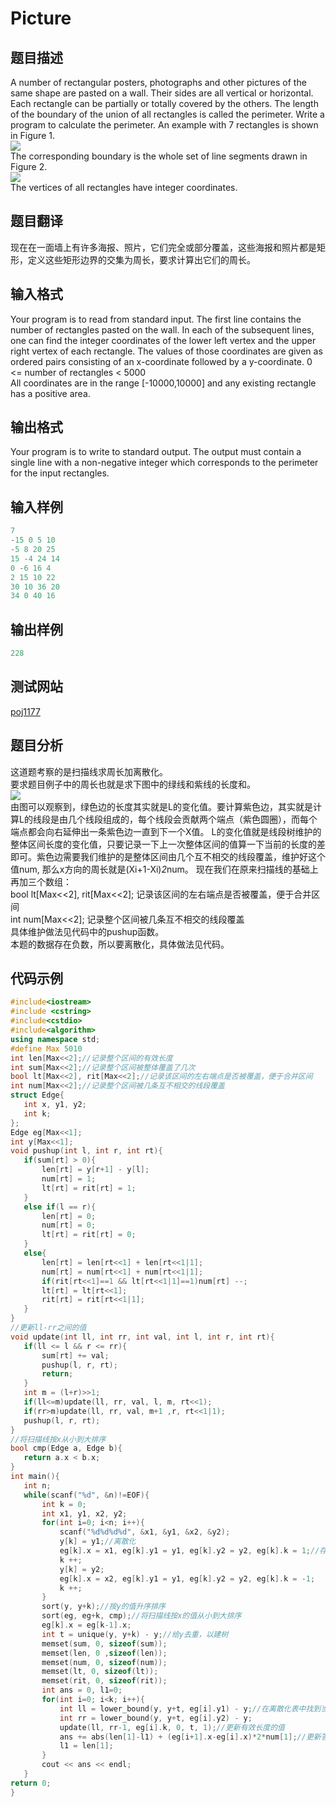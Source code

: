  # Picture     
 ## 题目描述  
A number of rectangular posters, photographs and other pictures of the same shape are pasted on a wall. Their sides are all vertical or horizontal. Each rectangle can be partially or totally covered by the others. The length of the boundary of the union of all rectangles is called the perimeter. 
Write a program to calculate the perimeter. An example with 7 rectangles is shown in Figure 1.   
![](images/p1177_1.png)  
The corresponding boundary is the whole set of line segments drawn in Figure 2.  
![](images/p1177_2.png)  
The vertices of all rectangles have integer coordinates.   
 ## 题目翻译  
现在在一面墙上有许多海报、照片，它们完全或部分覆盖，这些海报和照片都是矩形，定义这些矩形边界的交集为周长，要求计算出它们的周长。  
## 输入格式  
Your program is to read from standard input. The first line contains the number of rectangles pasted on the wall. In each of the subsequent lines, one can find the integer coordinates of the lower left vertex and the upper right vertex of each rectangle. The values of those coordinates are given as ordered pairs consisting of an x-coordinate followed by a y-coordinate. 
0 <= number of rectangles < 5000   
All coordinates are in the range [-10000,10000] and any existing rectangle has a positive area.    
 ## 输出格式  
Your program is to write to standard output. The output must contain a single line with a non-negative integer which corresponds to the perimeter for the input rectangles.   
 ## 输入样例  
 ```c++	 
7  
-15 0 5 10  
-5 8 20 25  
15 -4 24 14  
0 -6 16 4  
2 15 10 22  
30 10 36 20  
34 0 40 16      
 ```    
 ## 输出样例  
 ```c++		
228     
 ```   
 ## 测试网站  	
  [poj1177](https://vjudge.net/problem/POJ-1177)    	 
 ## 题目分析  	
这道题考察的是扫描线求周长加离散化。  
要求题目例子中的周长也就是求下图中的绿线和紫线的长度和。  
  ![](images/p1177_3.png)  
由图可以观察到，绿色边的长度其实就是L的变化值。要计算紫色边，其实就是计算L的线段是由几个线段组成的，每个线段会贡献两个端点（紫色圆圈），而每个端点都会向右延伸出一条紫色边一直到下一个X值。
L的变化值就是线段树维护的整体区间长度的变化值，只要记录一下上一次整体区间的值算一下当前的长度的差即可。紫色边需要我们维护的是整体区间由几个互不相交的线段覆盖，维护好这个值num,
那么x方向的周长就是(Xi+1-Xi)*2*num。
现在我们在原来扫描线的基础上再加三个数组：  
bool lt[Max<<2], rit[Max<<2]; 记录该区间的左右端点是否被覆盖，便于合并区间  
int num[Max<<2]; 记录整个区间被几条互不相交的线段覆盖  
具体维护做法见代码中的pushup函数。  
本题的数据存在负数，所以要离散化，具体做法见代码。  
 ## 代码示例  
 ```c++	
#include<iostream>
#include <cstring>
#include<cstdio>
#include<algorithm>
using namespace std;
#define Max 5010
int len[Max<<2];//记录整个区间的有效长度
int sum[Max<<2];//记录整个区间被整体覆盖了几次
bool lt[Max<<2], rit[Max<<2];//记录该区间的左右端点是否被覆盖，便于合并区间
int num[Max<<2];//记录整个区间被几条互不相交的线段覆盖
struct Edge{
    int x, y1, y2;
    int k;
};
Edge eg[Max<<1];
int y[Max<<1];
void pushup(int l, int r, int rt){
    if(sum[rt] > 0){
        len[rt] = y[r+1] - y[l];
        num[rt] = 1;
        lt[rt] = rit[rt] = 1;
    }
    else if(l == r){
        len[rt] = 0;
        num[rt] = 0;
        lt[rt] = rit[rt] = 0;
    }
    else{
        len[rt] = len[rt<<1] + len[rt<<1|1];
        num[rt] = num[rt<<1] + num[rt<<1|1];
        if(rit[rt<<1]==1 && lt[rt<<1|1]==1)num[rt] --;
        lt[rt] = lt[rt<<1];
        rit[rt] = rit[rt<<1|1];
    }
}
//更新ll-rr之间的值
void update(int ll, int rr, int val, int l, int r, int rt){
    if(ll <= l && r <= rr){
        sum[rt] += val;
        pushup(l, r, rt);
        return;
    }
    int m = (l+r)>>1;
    if(ll<=m)update(ll, rr, val, l, m, rt<<1);
    if(rr>m)update(ll, rr, val, m+1 ,r, rt<<1|1);
    pushup(l, r, rt);
}
//将扫描线按x从小到大排序
bool cmp(Edge a, Edge b){
    return a.x < b.x;
}
int main(){
    int n;
    while(scanf("%d", &n)!=EOF){
        int k = 0;
        int x1, y1, x2, y2;
        for(int i=0; i<n; i++){
            scanf("%d%d%d%d", &x1, &y1, &x2, &y2);
            y[k] = y1;//离散化
            eg[k].x = x1, eg[k].y1 = y1, eg[k].y2 = y2, eg[k].k = 1;//存储扫描线的横坐标、两个纵坐标及其为入边还是出边
            k ++;
            y[k] = y2;
            eg[k].x = x2, eg[k].y1 = y1, eg[k].y2 = y2, eg[k].k = -1;
            k ++;
        }
        sort(y, y+k);//按y的值升序排序
        sort(eg, eg+k, cmp);//将扫描线按x的值从小到大排序
        eg[k].x = eg[k-1].x;
        int t = unique(y, y+k) - y;//给y去重，以建树
        memset(sum, 0, sizeof(sum));
        memset(len, 0 ,sizeof(len));
        memset(num, 0, sizeof(num));
        memset(lt, 0, sizeof(lt));
        memset(rit, 0, sizeof(rit));
        int ans = 0, l1=0;
        for(int i=0; i<k; i++){
            int ll = lower_bound(y, y+t, eg[i].y1) - y;//在离散化表中找到当前扫描线的y的相应位置
            int rr = lower_bound(y, y+t, eg[i].y2) - y;
            update(ll, rr-1, eg[i].k, 0, t, 1);//更新有效长度的值
            ans += abs(len[1]-l1) + (eg[i+1].x-eg[i].x)*2*num[1];//更新答案
            l1 = len[1];
        }
        cout << ans << endl;
    }
return 0;
}
```